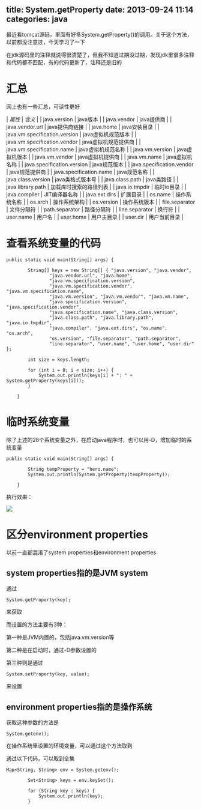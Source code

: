 title: System.getProperty
date: 2013-09-24 11:14
categories: java 
---
最近看tomcat源码，里面有好多System.getProperty()的调用。关于这个方法，以前都没注意过，今天学习了一下
<!--more-->
 
在jdk源码里的注释就说得很清楚了，但我不知道过期没过期，发现jdk里很多注释和代码都不匹配，有的代码更新了，注释还是旧的 

# 汇总

网上也有一些汇总，可读性更好

| *属性* | *含义* | 
| java.version | java版本 |
| java.vendor | java提供商 |
| java.vendor.url | java提供商链接 |
| java.home | java安装目录 |
| java.vm.specification.version | java虚拟机规范版本 |
| java.vm.specification.vendor | java虚拟机规范提供商 |
| java.vm.specification.name | java虚拟机规范名称 |
| java.vm.version | java虚拟机版本 |
| java.vm.vendor | java虚拟机提供商 |
| java.vm.name | java虚拟机名称 |
| java.specification.version | java规范版本 |
| java.specification.vendor | java规范提供商 |
| java.specification.name | java规范名称 |
| java.class.version | java类格式版本号 |
| java.class.path | java类路径 |
| java.library.path | 加载库时搜索的路径列表 |
| java.io.tmpdir | 临时io目录 |
| java.compiler | JIT编译器名称 |
| java.ext.dirs | 扩展目录 |
| os.name | 操作系统名称 |
| os.arch | 操作系统架构 |
| os.version | 操作系统版本 |
| file.separator | 文件分隔符 |
| path.separator | 路径分隔符 |
| line.separator | 换行符 |
| user.name | 用户名 |
| user.home | 用户主目录 |
| user.dir | 用户当前目录 |

# 查看系统变量的代码

```
public static void main(String[] args) {

		String[] keys = new String[] { "java.version", "java.vendor",
				"java.vendor.url", "java.home",
				"java.vm.specification.version",
				"java.vm.specification.vendor", "java.vm.specification.name",
				"java.vm.version", "java.vm.vendor", "java.vm.name",
				"java.specification.version", "java.specification.vendor",
				"java.specification.name", "java.class.version",
				"java.class.path", "java.library.path", "java.io.tmpdir",
				"java.compiler", "java.ext.dirs", "os.name", "os.arch",
				"os.version", "file.separator", "path.separator",
				"line.separator", "user.name", "user.home", "user.dir" };

		int size = keys.length;

		for (int i = 0; i < size; i++) {
			System.out.println(keys[i] + ": " + System.getProperty(keys[i]));
		}

	}
```

# 临时系统变量

除了上述的28个系统变量之外，在启动java程序时，也可以用-D，增加临时的系统变量

```
public static void main(String[] args) {

		String tempProperty = "hero.name";
		System.out.println(System.getProperty(tempProperty));

	}
```
执行效果：

![](http://dl.iteye.com/upload/attachment/0075/8404/0bc2b2b3-619f-3904-94eb-411840b53542.png)

# 区分environment properties

以前一直都混淆了system properties和environment properties

## system properties指的是JVM system 

通过

```
System.getProperty(key);
```
来获取 

而设置的方法主要有3种： 

第一种是JVM内置的，包括java.vm.version等

第二种是在启动时，通过-D参数设置的 

第三种则是通过

```
System.setProperty(key, value);
```
来设置 

## environment properties指的是操作系统 

获取这种参数的方法是

```
System.getenv();
```
在操作系统里设置的环境变量，可以通过这个方法取到 

通过以下代码，可以取到全集

```
Map<String, String> env = System.getenv();

		Set<String> keys = env.keySet();

		for (String key : keys) {
			System.out.println(key);
		}
```